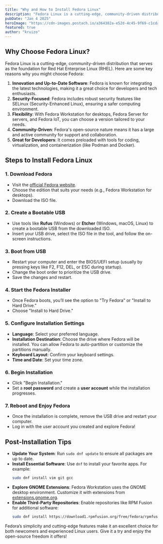 ```yaml
---
title: "Why and How to Install Fedora Linux"
description: "Fedora Linux is a cutting-edge, community-driven distribution that serves as the foundation for Red Hat Enterprise Linux (RHEL). Here are soreasons why you might choose Fedora:Fedora Linux is a cutting-edge, community-driven distribution that serves as the foundation for Red Hat Enter"
pubDate: "Jan 4 2025"
heroImage: "https://cdn-images.postach.io/a364382a-e52d-4c45-9f69-c1cdaa7b5946/7015f120-0f6a-44c4-acf3-928d3ae148d7/877bbebc-5e8a-427e-b7a1-c625a4bf6cce.jpg"
featured: true
author: "kruizo"
---
```


## Why Choose Fedora Linux?

Fedora Linux is a cutting-edge, community-driven distribution that serves as the foundation for Red Hat Enterprise Linux (RHEL). Here are some key reasons why you might choose Fedora:

1. **Innovation and Up-to-Date Software**: Fedora is known for integrating the latest technologies, making it a great choice for developers and tech enthusiasts.
2. **Security-Focused**: Fedora includes robust security features like SELinux (Security-Enhanced Linux), ensuring a safer computing environment.
3. **Flexibility**: With Fedora Workstation for desktops, Fedora Server for servers, and Fedora IoT, you can choose a version tailored to your needs.
4. **Community-Driven**: Fedora's open-source nature means it has a large and active community for support and collaboration.
5. **Great for Developers**: It comes preloaded with tools for coding, virtualization, and containerization (like Podman and Docker).

## Steps to Install Fedora Linux

### 1. Download Fedora

- Visit the [official Fedora website](https://getfedora.org/).
- Choose the edition that suits your needs (e.g., Fedora Workstation for desktops).
- Download the ISO file.

### 2. Create a Bootable USB

- Use tools like **Rufus** (Windows) or **Etcher** (Windows, macOS, Linux) to create a bootable USB from the downloaded ISO.
- Insert your USB drive, select the ISO file in the tool, and follow the on-screen instructions.

### 3. Boot from USB

- Restart your computer and enter the BIOS/UEFI setup (usually by pressing keys like F2, F12, DEL, or ESC during startup).
- Change the boot order to prioritize the USB drive.
- Save the changes and restart.

### 4. Start the Fedora Installer

- Once Fedora boots, you’ll see the option to "Try Fedora" or "Install to Hard Drive."
- Choose "Install to Hard Drive."

### 5. Configure Installation Settings

- **Language**: Select your preferred language.
- **Installation Destination**: Choose the drive where Fedora will be installed. You can allow Fedora to auto-partition or customize the partitions manually.
- **Keyboard Layout**: Confirm your keyboard settings.
- **Time and Date**: Set your time zone.

### 6. Begin Installation

- Click "Begin Installation."
- Set a **root password** and create a **user account** while the installation progresses.

### 7. Reboot and Enjoy Fedora

- Once the installation is complete, remove the USB drive and restart your computer.
- Log in with the user account you created and explore Fedora!

## Post-Installation Tips

- **Update Your System**: Run `sudo dnf update` to ensure all packages are up to date.
- **Install Essential Software**: Use `dnf` to install your favorite apps. For example:
  ```bash
  sudo dnf install vim git gcc
  ```
- **Explore GNOME Extensions**: Fedora Workstation uses the GNOME desktop environment. Customize it with extensions from [extensions.gnome.org](https://extensions.gnome.org/).
- **Enable Third-Party Repositories**: Enable repositories like RPM Fusion for additional software:
  ```bash
  sudo dnf install https://download1.rpmfusion.org/free/fedora/rpmfusion-free-release-$(rpm -E %fedora).noarch.rpm
  ```

Fedora’s simplicity and cutting-edge features make it an excellent choice for both newcomers and experienced Linux users. Give it a try and enjoy the open-source freedom it offers!
